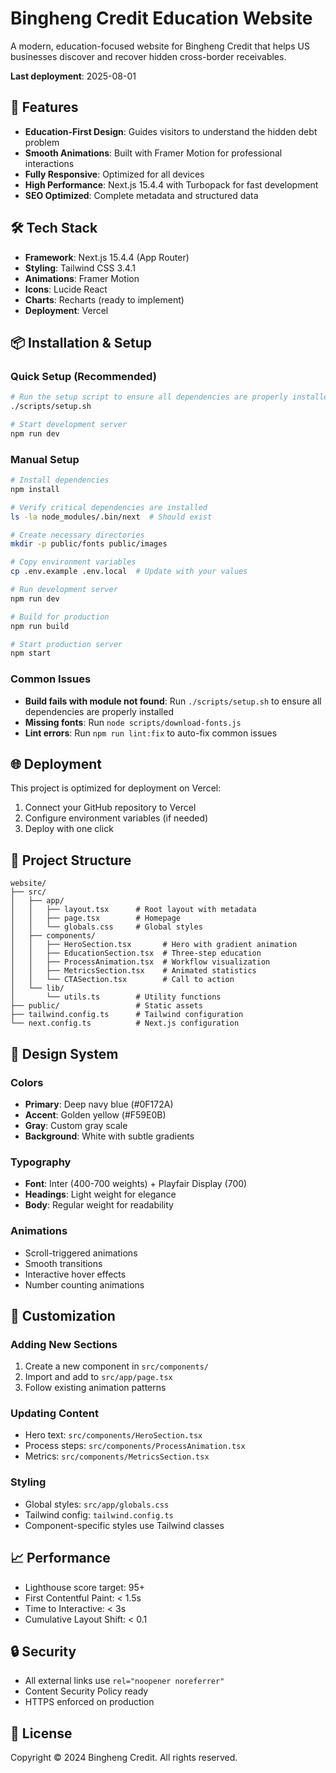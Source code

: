 # Bingheng Credit Education Website

A modern, education-focused website for Bingheng Credit that helps US businesses discover and recover hidden cross-border receivables.

**Last deployment**: 2025-08-01

## 🚀 Features

- **Education-First Design**: Guides visitors to understand the hidden debt problem
- **Smooth Animations**: Built with Framer Motion for professional interactions
- **Fully Responsive**: Optimized for all devices
- **High Performance**: Next.js 15.4.4 with Turbopack for fast development
- **SEO Optimized**: Complete metadata and structured data

## 🛠️ Tech Stack

- **Framework**: Next.js 15.4.4 (App Router)
- **Styling**: Tailwind CSS 3.4.1
- **Animations**: Framer Motion
- **Icons**: Lucide React
- **Charts**: Recharts (ready to implement)
- **Deployment**: Vercel

## 📦 Installation & Setup

### Quick Setup (Recommended)

```bash
# Run the setup script to ensure all dependencies are properly installed
./scripts/setup.sh

# Start development server
npm run dev
```

### Manual Setup

```bash
# Install dependencies
npm install

# Verify critical dependencies are installed
ls -la node_modules/.bin/next  # Should exist

# Create necessary directories
mkdir -p public/fonts public/images

# Copy environment variables
cp .env.example .env.local  # Update with your values

# Run development server
npm run dev

# Build for production
npm run build

# Start production server
npm start
```

### Common Issues

- **Build fails with module not found**: Run `./scripts/setup.sh` to ensure all dependencies are properly installed
- **Missing fonts**: Run `node scripts/download-fonts.js`
- **Lint errors**: Run `npm run lint:fix` to auto-fix common issues

## 🌐 Deployment

This project is optimized for deployment on Vercel:

1. Connect your GitHub repository to Vercel
2. Configure environment variables (if needed)
3. Deploy with one click

## 📁 Project Structure

```
website/
├── src/
│   ├── app/
│   │   ├── layout.tsx      # Root layout with metadata
│   │   ├── page.tsx        # Homepage
│   │   └── globals.css     # Global styles
│   ├── components/
│   │   ├── HeroSection.tsx       # Hero with gradient animation
│   │   ├── EducationSection.tsx  # Three-step education
│   │   ├── ProcessAnimation.tsx  # Workflow visualization
│   │   ├── MetricsSection.tsx    # Animated statistics
│   │   └── CTASection.tsx        # Call to action
│   └── lib/
│       └── utils.ts        # Utility functions
├── public/                 # Static assets
├── tailwind.config.ts      # Tailwind configuration
└── next.config.ts          # Next.js configuration
```

## 🎨 Design System

### Colors
- **Primary**: Deep navy blue (#0F172A)
- **Accent**: Golden yellow (#F59E0B)
- **Gray**: Custom gray scale
- **Background**: White with subtle gradients

### Typography
- **Font**: Inter (400-700 weights) + Playfair Display (700)
- **Headings**: Light weight for elegance
- **Body**: Regular weight for readability

### Animations
- Scroll-triggered animations
- Smooth transitions
- Interactive hover effects
- Number counting animations

## 🔧 Customization

### Adding New Sections
1. Create a new component in `src/components/`
2. Import and add to `src/app/page.tsx`
3. Follow existing animation patterns

### Updating Content
- Hero text: `src/components/HeroSection.tsx`
- Process steps: `src/components/ProcessAnimation.tsx`
- Metrics: `src/components/MetricsSection.tsx`

### Styling
- Global styles: `src/app/globals.css`
- Tailwind config: `tailwind.config.ts`
- Component-specific styles use Tailwind classes

## 📈 Performance

- Lighthouse score target: 95+
- First Contentful Paint: < 1.5s
- Time to Interactive: < 3s
- Cumulative Layout Shift: < 0.1

## 🔒 Security

- All external links use `rel="noopener noreferrer"`
- Content Security Policy ready
- HTTPS enforced on production

## 📝 License

Copyright © 2024 Bingheng Credit. All rights reserved.
